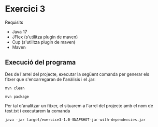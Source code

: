 # Exercici 3

Requisits
- Java 17
- JFlex (s'utilitza plugin de maven)
- Cup (s'utilitza plugin de maven)
- Maven

## Execució del programa
Des de l'arrel del projecte, executar la següent comanda per generar els fitxer que s'encarregaran de l'anàlisis i el .jar:
````
mvn clean
````

````
mvn package
````

Per tal d'analitzar un fitxer, el situarem a l'arrel del projecte amb el nom de test.txt i executarem la comanda
````
java -jar target/exercice3-1.0-SNAPSHOT-jar-with-dependencies.jar
````






